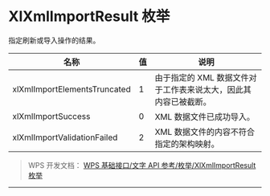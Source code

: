 # XlXmlImportResult 枚举

指定刷新或导入操作的结果。

| 名称                         | 值  | 说明                                                            |
|------------------------------|-----|-----------------------------------------------------------------|
| xlXmlImportElementsTruncated | 1   | 由于指定的 XML 数据文件对于工作表来说太大，因此其内容已被截断。 |
| xlXmlImportSuccess           | 0   | XML 数据文件已成功导入。                                        |
| xlXmlImportValidationFailed  | 2   | XML 数据文件的内容不符合指定的架构映射。                        |

> WPS 开发文档： [WPS 基础接口/文字 API 参考/枚举/XlXmlImportResult 枚举](https://qn.cache.wpscdn.cn/encs/doc/office_v19/topics/WPS%20%E5%9F%BA%E7%A1%80%E6%8E%A5%E5%8F%A3/%E6%96%87%E5%AD%97%20API%20%E5%8F%82%E8%80%83/%E6%9E%9A%E4%B8%BE/XlXmlImportResult%20%E6%9E%9A%E4%B8%BE.html)

------------------------------------------------------------------------

